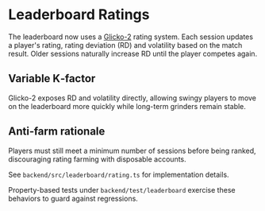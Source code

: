 # Leaderboard Ratings

The leaderboard now uses a [Glicko-2](https://www.glicko.net/glicko.html)
rating system. Each session updates a player's rating, rating deviation (RD)
and volatility based on the match result. Older sessions naturally increase RD
until the player competes again.

## Variable K‑factor

Glicko-2 exposes RD and volatility directly, allowing swingy players to move
on the leaderboard more quickly while long-term grinders remain stable.

## Anti‑farm rationale

Players must still meet a minimum number of sessions before being ranked,
discouraging rating farming with disposable accounts.

See `backend/src/leaderboard/rating.ts` for implementation details.

Property-based tests under `backend/test/leaderboard` exercise these behaviors
to guard against regressions.

